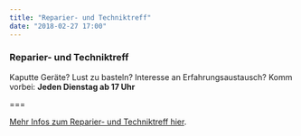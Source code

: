 ```yaml
---
title: "Reparier- und Techniktreff"
date: "2018-02-27 17:00"
---
```


### Reparier- und Techniktreff

Kaputte Geräte? Lust zu basteln? Interesse an Erfahrungsaustausch?
Komm vorbei: **Jeden Dienstag ab 17 Uhr**

===

[Mehr Infos zum Reparier- und Techniktreff hier](../../about/repaircafe).
